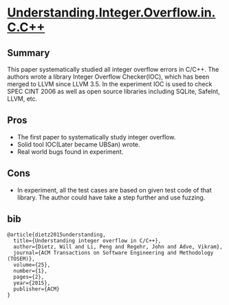 # [Understanding.Integer.Overflow.in.C.C++](https://www.cs.utah.edu/~regehr/papers/tosem15.pdf)

## Summary

This paper systematically studied all integer overflow errors in C/C++. The authors wrote a library Integer Overflow Checker(IOC), which has been merged to LLVM since LLVM 3.5. In the experiment IOC is used to check SPEC CINT 2006 as well as open source libraries including SQLite, SafeInt, LLVM, etc.

## Pros

- The first paper to systematically study integer overflow.
- Solid tool IOC(Later became UBSan) wrote.
- Real world bugs found in experiment.

## Cons

- In experiment, all the test cases are based on given test code of that library. The author could have take a step further and use fuzzing.

## bib
```
@article{dietz2015understanding,
  title={Understanding integer overflow in C/C++},
  author={Dietz, Will and Li, Peng and Regehr, John and Adve, Vikram},
  journal={ACM Transactions on Software Engineering and Methodology (TOSEM)},
  volume={25},
  number={1},
  pages={2},
  year={2015},
  publisher={ACM}
}
```